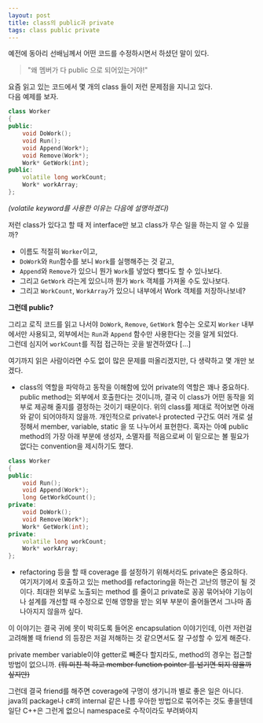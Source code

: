 ```yaml
---
layout: post
title: class의 public과 private
tags: class public private
---
```


예전에 동아리 선배님께서 어떤 코드를 수정하시면서 하셨던 말이 있다.
> "왜 멤버가 다 public 으로 되어있는거야!"

요즘 읽고 있는 코드에서 몇 개의 class 들이 저런 문제점을 지니고 있다.  
다음 예제를 보자.

```cpp
class Worker
{
public:
    void DoWork();
    void Run();
    void Append(Work*);
    void Remove(Work*);
    Work* GetWork(int);
public:
    volatile long workCount;
    Work* workArray;
};
```

*(volatile keyword를 사용한 이유는 다음에 설명하겠다)*

저런 class가 있다고 할 때 저 interface만 보고 class가 무슨 일을 하는지 알 수 있을까?

* 이름도 적절히 `Worker`이고,
* `DoWork`와 `Run`함수를 보니 `Work`를 실행해주는 것 같고,
* `Append`와 `Remove`가 있으니 뭔가 `Work`를 넣었다 뺐다도 할 수 있나보다.
* 그리고 `GetWork` 라는게 있으니까 뭔가 `Work` 객체를 가져올 수도 있나보다.
* 그리고 `WorkCount`, `WorkArray`가 있으니 내부에서 Work 객체를 저장하나보네?

**그런데 public?** 

그리고 로직 코드를 읽고 나서야 `DoWork`, `Remove`, `GetWork` 함수는 오로지 `Worker` 내부에서만 사용되고, 외부에서는 `Run`과 `Append` 함수만 사용한다는 것을 알게 되었다.  
그런데 심지어 `workCount`를 직접 접근하는 곳을 발견하였다 [...]

여기까지 읽은 사람이라면 수도 없이 많은 문제를 떠올리겠지만, 다 생략하고 몇 개만 보겠다.

* class의 역할을 파악하고 동작을 이해함에 있어 private의 역할은 꽤나 중요하다. public method는 외부에서 호출한다는 것이니까, 결국 이 class가 어떤 동작을 외부로 제공해 줄지를 결정하는 것이기 때문이다. 위의 class를 제대로 적어보면 아래와 같이 되어야하지 않을까. 개인적으로 private나 protected 구간도 여러 개로 설정해서 member, variable, static 을 또 나누어서 표현한다. 혹자는 아예 public method의 가장 아래 부분에 생성자, 소멸자를 적음으로써 이 밑으로는 볼 필요가 없다는 convention을 제시하기도 했다.

```cpp
class Worker
{
public:
    void Run();
    void Append(Work*);
    long GetWorkdCount();
private:
    void DoWork();
    void Remove(Work*);
    Work* GetWork(int);
private:
    volatile long workCount;
    Work* workArray;
};
```

* refactoring 등을 할 때 coverage 를 설정하기 위해서라도 private은 중요하다. 여기저기에서 호출하고 있는 method를 refactoring을 하는건 고난의 행군이 될 것이다. 최대한 외부로 노출되는 method 를 줄이고 private로 꽁꽁 묶어놔야 기능이나 설계를 개선할 때 수정으로 인해 영향을 받는 외부 부분이 줄어들면서 그나마 좀 나아지지 않을까 싶다.

이 이야기는 결국 귀에 못이 박히도록 들어온 encapsulation 이야기인데, 이런 저런걸 고려해볼 때 friend 의 등장은 저걸 저해하는 것 같으면서도 잘 구성할 수 있게 해준다.

private member variable이야 getter로 빼준다 할지라도, method의 경우는 접근할 방법이 없으니까.
~~(뭐 미친 척 하고 member function pointer 를 넘기면 되지 않을까 싶지만)~~

그런데 결국 friend를 해주면 coverage에 구멍이 생기니까 별로 좋은 일은 아니다.  
java의 package나 c#의 internal 같은 나름 우아한 방법으로 묶어주는 것도 좋을텐데 일단 C++은 그런게 없으니 namespace로 수작이라도 부려봐야지